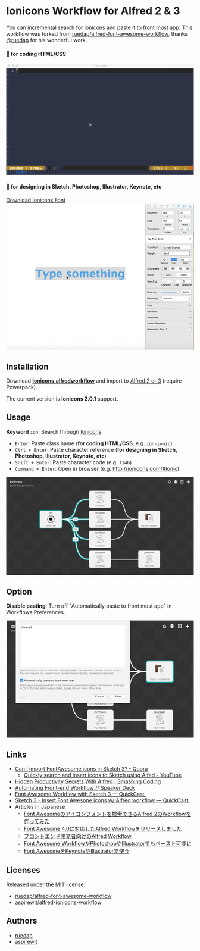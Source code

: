 # Ionicons Workflow for Alfred 2 & 3

You can incremental search for [Ionicons](http://ionicons.com/) and paste it to front most app. This workflow was forked from [ruedap/alfred-font-awesome-workflow](https://github.com/ruedap/alfred-font-awesome-workflow), thanks [@ruedap](https://github.com/ruedap) for his wonderful work.

#### :pencil: for coding HTML/CSS
![screencast.gif](https://github.com/aspirewit/alfred-ionicons-workflow/raw/master/screenshots/screencast.gif)

#### :art: for designing in Sketch, Photoshop, Illustrator, Keynote, etc
[Download Ionicons Font](https://github.com/driftyco/ionicons/tree/master/fonts)
![screencast-sketch.gif](https://github.com/aspirewit/alfred-ionicons-workflow/raw/master/screenshots/screencast-sketch.gif)


## Installation

Download **[Ionicons.alfredworkflow](https://github.com/aspirewit/alfred-ionicons-workflow/raw/master/Ionicons.alfredworkflow)** and import to [Alfred 2 or 3](http://www.alfredapp.com/) (require Powerpack).

The current version is **Ionicons 2.0.1** support.


## Usage

**Keyword** `ion`: Search through [Ionicons](http://ionicons.com/).

* `Enter`: Paste class name (**for coding HTML/CSS**. e.g. `ion-ionic`)
* `Ctrl + Enter`: Paste character reference (**for designing in Sketch, Photoshop, Illustrator, Keynote, etc**)
* `Shift + Enter`: Paste character code (e.g. `f14b`)
* `Command + Enter`: Open in browser (e.g. <http://ionicons.com/#Ionic>)

![Workflow](https://github.com/aspirewit/alfred-ionicons-workflow/raw/master/screenshots/workflow.png)


## Option

**Disable pasting**: Turn off "Automatically paste to front most app" in Workflows Preferences.

![Disable pasting](https://github.com/aspirewit/alfred-ionicons-workflow/raw/master/screenshots/option-disable-pasting.png)


## Links

* [Can I import FontAwesome icons in Sketch 3? - Quora](http://www.quora.com/Can-I-import-FontAwesome-icons-in-Sketch-3)
    * [Quickly search and insert icons to Sketch using Alfed - YouTube](https://www.youtube.com/watch?v=nEFW_NmC-TA)
* [Hidden Productivity Secrets With Alfred | Smashing Coding](http://coding.smashingmagazine.com/2013/10/25/hidden-productivity-secrets-with-alfred/)
* [Automating Front-end Workflow // Speaker Deck](https://speakerdeck.com/addyosmani/automating-front-end-workflow)
* [Font Awesome Workflow with Sketch 3 — QuickCast.](http://quick.as/46rbfrqr)
* [Sketch 3 - Insert Font Awesone icons w/ Alfred workflow — QuickCast.](http://quick.as/dvxup47)
* Articles in Japanese
    * [Font Awesomeのアイコンフォントを検索できるAlfred 2のWorkflowを作ってみた](http://blog.ruedap.com/2013/08/07/alfred2-font-awesome-workflow)
    * [Font Awesome 4.0に対応したAlfred Workflowをリリースしました](http://blog.ruedap.com/2013/10/25/alfred-workflow-for-font-awesome-4)
    * [フロントエンド開発者向けのAlfred Workflow](http://blog.ruedap.com/2013/10/30/alfred-workflow-for-front-end-developers)
    * [Font Awesome WorkflowがPhotoshopやIllustratorでもペースト可能に](http://blog.ruedap.com/2013/11/18/font-awesome-workflow-for-web-designers)
    * [Font AwesomeをKeynoteやIllustratorで使う](http://takanomasahiro.tumblr.com/post/78678195177/font-awesome-keynote-illustrator)



## Licenses

Released under the MIT license.
* [ruedap/alfred-font-awesome-workflow](http://ruedap.mit-license.org/2015)
* [aspirewit/alfred-ionicons-workflow](https://github.com/aspirewit/alfred-ionicons-workflow/blob/master/LICENSE)


## Authors

* [ruedap](https://github.com/ruedap)
* [aspirewit](https://github.com/aspirewit)
